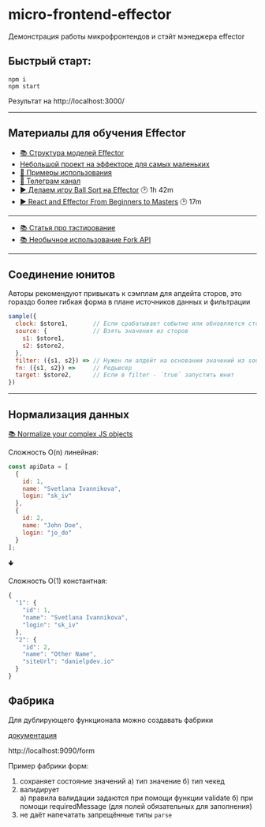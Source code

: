 # micro-frontend-effector
Демонстрация работы микрофронтендов и стэйт мэнеджера effector

## Быстрый старт:
```
npm i
npm start
```
Результат на http://localhost:3000/

---
## Материалы для обучения Effector

- [📚 Структура моделей Effector](https://sova.dev/ru/effector-model-structure/)
- [Небольшой проект на эффекторе для самых маленьких](https://github.com/omgpiu/effector-article/blob/master/README_ru.md)
- [🔗 Примеры использования](https://github.com/effector/awesome#examples)
- [💬 Телеграм канал](https://t.me/effector_ru)
- [▶️ Делаем игру Ball Sort на Effector](https://www.youtube.com/watch?v=tjjxIQd0E8c) 🕑 1h 42m
- [▶️ React and Effector From Beginners to Masters](https://www.youtube.com/watch?v=_m2XfYzBV2c) 🕑 17m

---
- [📚 Статья про тэстирование](https://dev.to/effector/the-best-part-of-effector-4c27)
- [📚 Необычное использование Fork API](https://sova.dev/ru/unusual-use-of-fork-api/)
---
## Соединение юнитов

Авторы рекомендуют привыкать к сэмплам для апдейта сторов, это гораздо более гибкая форма в плане источников данных и фильтрации

```js
sample({
  clock: $store1,       // Если срабатывает событие или обновляется стор
  source: {             // Взять значения из сторов
    s1: $store1,
    s2: $store2,
  }, 
  filter: ({s1, s2}) => // Нужен ли апдейт на основании значений из source?
  fn: ({s1, s2}) =>     // Редьюсер
  target: $store2,      // Если в filter - `true` запустить юнит
})
```
---
## Нормализация данных

[📚 Normalize your complex JS objects](https://dev.to/danielpdev/normalize-your-complex-js-objects-21d9)

Сложность O(n) линейная:

```js
const apiData = [
  {
    id: 1,
    name: "Svetlana Ivannikova",
    login: "sk_iv"
  },
  {
    id: 2,
    name: "John Doe",
    login: "jo_do"
  }
];
```

🢃

Сложность O(1) константная:
```js
{
  "1": {
    "id": 1,
    "name": "Svetlana Ivannikova",
    "login": "sk_iv"
  },
  "2": {
    "id": 2,
    "name": "Other Name",
    "siteUrl": "danielpdev.io"
  }
}
```

## Фабрика
Для дублирующего функционала можно создавать фабрики

[документация](https://effector.dev/docs/api/effector/babel-plugin/#example)

http://localhost:9090/form

Пример фабрики форм: 
1. сохраняет состояние значений
  а) тип значение
  б) тип чекед
2. валидирует  
  a) правила валидации задаются при помощи функции validate
  б) при помощи requiredMessage (для полей обязательных для заполнения)
3. не даёт напечатать запрещённые типы `parse`